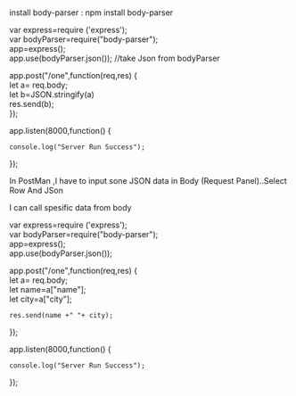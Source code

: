 ###

install body-parser : npm install body-parser

var express=require ('express');  
var bodyParser=require("body-parser");  
app=express();  
app.use(bodyParser.json());  //take Json from bodyParser
  
app.post("/one",function(req,res) {  
    let a=  req.body;  
    let b=JSON.stringify(a)  
    res.send(b);  
});  
  
  
app.listen(8000,function() {  
  
    console.log("Server Run Success");  
});


In PostMan ,I have to input sone JSON data in Body (Request Panel)..Select Row And JSon

I can call spesific data from body 

var express=require ('express');  
var bodyParser=require("body-parser");  
app=express();  
app.use(bodyParser.json());  
  
app.post("/one",function(req,res) {  
    let a=  req.body;  
    let name=a["name"];  
    let city=a["city"];  
  
    res.send(name +" "+ city);  
});  
  
  
app.listen(8000,function() {  
  
    console.log("Server Run Success");  
});
